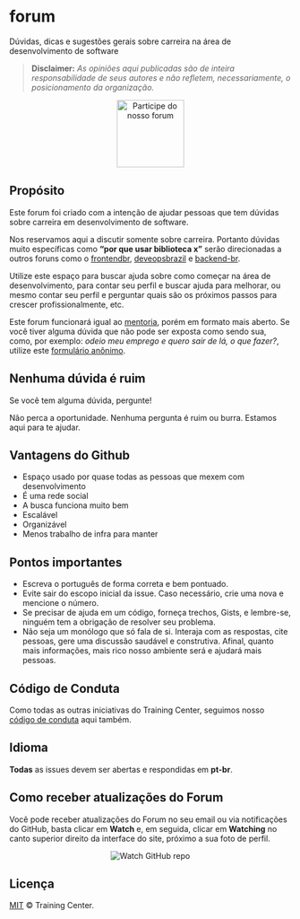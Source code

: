 # forum

Dúvidas, dicas e sugestões gerais sobre carreira na área de desenvolvimento de software

> **Disclaimer:** _As opiniões aqui publicadas são de inteira responsabilidade de seus autores e não refletem, necessariamente, o posicionamento da organização._ 

<p align="center">
  <a href="https://github.com/training-center/forum/issues?q=is%3Aissue+is%3Aopen+sort%3Aupdated-desc"><img src="https://raw.githubusercontent.com/training-center/forum/master/assets/img/button.png" alt="Participe do nosso forum" width="120"/></a>
</p>

## Propósito 

Este forum foi criado com a intenção de ajudar pessoas que tem dúvidas sobre carreira em desenvolvimento de software.

Nos reservamos aqui a discutir somente sobre carreira. Portanto dúvidas muito específicas como **“por que usar biblioteca x”** serão direcionadas a outros foruns como o [frontendbr](https://github.com/frontendbr/forum), [deveopsbrazil](https://github.com/devopsbrazil/forum) e [backend-br](https://github.com/backend-br/forum).

Utilize este espaço para buscar ajuda sobre como começar na área de desenvolvimento, para contar seu perfil e buscar ajuda para melhorar, ou mesmo contar seu perfil e perguntar quais são os próximos passos para crescer profissionalmente, etc.

Este forum funcionará igual ao [mentoria](https://github.com/training-center/mentoria/), porém em formato mais aberto. Se você tiver alguma dúvida que não pode ser exposta como sendo sua, como, por exemplo: *odeio meu emprego e quero sair de lá, o que fazer?*, utilize este [formulário anônimo](https://trainingcentr.typeform.com/to/GBA3cF).

## Nenhuma dúvida é ruim

Se você tem alguma dúvida, pergunte! 

Não perca a oportunidade. Nenhuma pergunta é ruim ou burra. Estamos aqui para te ajudar.

## Vantagens do Github

* Espaço usado por quase todas as pessoas que mexem com desenvolvimento
* É uma rede social
* A busca funciona muito bem
* Escalável
* Organizável
* Menos trabalho de infra para manter

## Pontos importantes

* Escreva o português de forma correta e bem pontuado.
* Evite sair do escopo inicial da issue. Caso necessário, crie uma nova e mencione o número.
* Se precisar de ajuda em um código, forneça trechos, Gists, e lembre-se, ninguém tem a obrigação de resolver seu problema.
* Não seja um monólogo que só fala de si. Interaja com as respostas, cite pessoas, gere uma discussão saudável e construtiva. Afinal, quanto mais informações, mais rico nosso ambiente será e ajudará mais pessoas.

## Código de Conduta

Como todas as outras iniciativas do Training Center, seguimos nosso [código de conduta](https://trainingcenter.io/sobre/CONDUCT) aqui também.

## Idioma

**Todas** as issues devem ser abertas e respondidas em **pt-br**.

## Como receber atualizações do Forum

Você pode receber atualizações do Forum no seu email ou via notificações do GitHub, basta clicar em **Watch** e, em seguida, clicar em **Watching** no canto superior direito da interface do site, próximo a sua foto de perfil.

<p align="center">
  <img src="http://s31.postimg.org/nt5f6bbff/watch_github_forum.png" alt="Watch GitHub repo"/>
</p>

## Licença

[MIT](LICENSE) &copy; Training Center.
